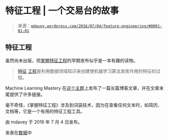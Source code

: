 <!--yml

类别：未分类

日期：2024 年 5 月 18 日 05:30:34

-->

# 特征工程 | 一个交易台的故事

> 来源：[`mdavey.wordpress.com/2016/07/04/feature-engineering/#0001-01-01`](https://mdavey.wordpress.com/2016/07/04/feature-engineering/#0001-01-01)

## 特征工程

虽然尚未出版，但[掌握特征工程](http://shop.oreilly.com/product/0636920049081.do)的早期发布似乎是一本有趣的读物。

> [特征](https://en.wikipedia.org/wiki/Feature_engineering) [工程](http://www.slideshare.net/AliceZheng3/the-how-and-why-of-feature-engineering)是利用数据领域知识来创建使机器学习算法发挥作用的特征的过程。

Machine Learning Mastery 在[这个主题](http://machinelearningmastery.com/discover-feature-engineering-how-to-engineer-features-and-how-to-get-good-at-it/)上发布了一篇长篇博客文章，并在文章末尾提供了许多链接。

毫不奇怪，《掌握特征工程》涉及到词袋技术，因为在查看任何文本时，如简历、文档等，它是一个有用的特征工程工具。

由 mdavey 于 2016 年 7 月 4 日发布。

发表在[数据](https://mdavey.wordpress.com/category/data/)中
